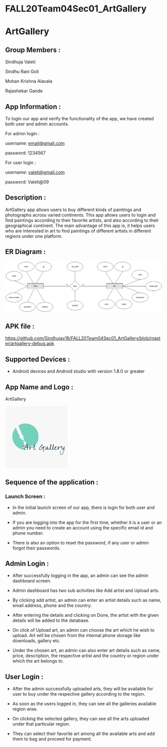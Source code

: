 # FALL20Team04Sec01_ArtGallery

# ArtGallery

## Group Members :

Sindhuja Valeti

Sindhu Rani Goli

Mohan Krishna Alavala

Rajashekar Gande

## App Information :

To login our app and verify the functionality of the app, we have created both user and admin accounts.

For admin login :

username: email@gmail.com

password: 1234567

For user login :

username: valeti@gmail.com

password: Valeti@09

## Description :

ArtGallery app allows users to buy different kinds of paintings and photographs across varied continents. This app allows users to login and find paintings according to their favorite artists, and also according to their geographical continent. The main advantage of this app is, it helps users who are interested in art to find paintings of different artists in different regions under one platform. 

## ER Diagram :

![](https://github.com/Sindhujav18/FALL20Team04Sec01_ArtGallery/blob/master/ER%20diagram.jpeg?raw=true)

## APK file :

https://github.com/Sindhujav18/FALL20Team04Sec01_ArtGallery/blob/master/artgallery-debug.apk

## Supported Devices :

- Android devices and Android studio with version 1.8.0 or greater

## App Name and Logo :

ArtGallery

![](https://github.com/Sindhujav18/FALL20Team04Sec01_ArtGallery/blob/master/app%20logo.jpeg?raw=true)

## Sequence of the application :

### Launch Screen :

- In the initial launch screen of our app, there is login for both user and admin. 

- If you are logging into the app for the first time, whether it is a user or an admin you need to create an account using the specific email id and phone number.

- There is also an option to reset the password, if any user or admin forgot their passwords.

## Admin Login :

- After successfully logging in the app, an admin can see the admin dashboard screen.

- Admin dashboard has two sub activities like Add artist and Upload arts.

- By clicking add artist, an admin can enter an artist details such as name, email address, phone and the country.

- After entering the details and clicking on Done, the artist with the given details will be added to the database.

- On click of Upload art, an admin can choose the art which he wish to upload. Art will be chosen from the internal phone storage like downloads, gallery etc.

- Under the chosen art, an admin can also enter art details such as name, price, description, the respective artist and the country or region under which the art belongs to.

## User Login :

- After the admin successfully uploaded arts, they will be available for user to buy under the respective gallery according to the region.

- As soon as the users logged in, they can see all the galleries available region wise.

- On clicking the selected gallery, they can see all the arts uploaded under that particular region.

- They can select their favorite art among all the available arts and add them to bag and proceed for payment.